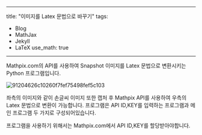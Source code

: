 
---
title: "이미지를 Latex 문법으로 바꾸기"
tags:
  - Blog
  - MathJax
  - Jekyll
  - LaTeX
use_math: true
---
Mathpix.com의 API를 사용하여 Snapshot 이미지를 Latex 문법으로 변환시키는 Python 프로그램입니다.

![91204626c10260f7fef75498fef5c103](https://user-images.githubusercontent.com/53217819/91944373-eee29680-ed38-11ea-80e5-9b64514dfe82.png)

좌측의 이미지와 같이 손글씨 이미지 또한 캡처 후 Mathpix API를 사용하여 우측의 Latex 문법으로 변환이 가능합니다.
프로그램은 API ID,KEY를 입력하는 프로그램과 메인 프로그램 두 가지로 구성되어있습니다.

프로그램을 사용하기 위해서는 Mathpix.com에서 API ID,KEY를 할당받아야합니다.
